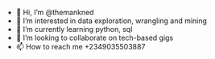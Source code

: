 - 👋 Hi, I’m @themankned
- 👀 I’m interested in data exploration, wrangling and mining
- 🌱 I’m currently learning python, sql
- 💞️ I’m looking to collaborate on tech-based gigs
- 📫 How to reach me +2349035503887

<!---
themankned/themankned is a ✨ special ✨ repository because its `README.md` (this file) appears on your GitHub profile.
You can click the Preview link to take a look at your changes.
--->
